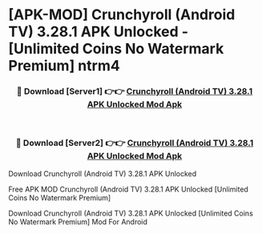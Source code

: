 # [APK-MOD] Crunchyroll (Android TV) 3.28.1 APK Unlocked - [Unlimited Coins No Watermark Premium] ntrm4



<div align="center">
<h3>🔴 Download [Server1] 👉👉 <a href="https://momento.my/?title=Crunchyroll_(Android_TV)_3.28.1_APK_Unlocked">Crunchyroll (Android TV) 3.28.1 APK Unlocked Mod Apk</a></h3><br>

<h3>🔴 Download [Server2] 👉👉 <a href="https://momento.my/?title=Crunchyroll_(Android_TV)_3.28.1_APK_Unlocked">Crunchyroll (Android TV) 3.28.1 APK Unlocked Mod Apk</a></h3>
</div>



Download Crunchyroll (Android TV) 3.28.1 APK Unlocked 

Free APK MOD Crunchyroll (Android TV) 3.28.1 APK Unlocked [Unlimited Coins No Watermark Premium]

Download Crunchyroll (Android TV) 3.28.1 APK Unlocked [Unlimited Coins No Watermark Premium] Mod For Android
